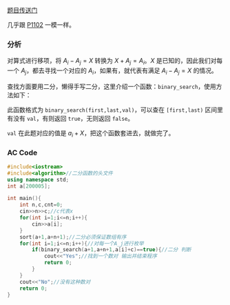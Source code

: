 [题目传送门](https://www.luogu.com.cn/problem/AT_abc296_c)

几乎跟 [P1102](https://www.luogu.com.cn/problem/P1102) 一模一样。

### 分析

对算式进行移项，将 $A_i-A_j=X$ 转换为 $X+A_j=A_i$。$X$  是已知的，因此我们对每一个 $A_j$，都去寻找一个对应的 $A_i$，如果有，就代表有满足 $A_i-A_j=X$ 的情况。

查找方面要用二分，懒得手写二分，这里介绍一个函数：$\texttt{binary\_search}$，使用方法如下：

此函数格式为 ```binary_search(first,last,val)```，可以查在 $\texttt{[first,last)}$ 区间里有没有 $\texttt{val}$，有则返回 $\texttt{true}$，无则返回 $\texttt{false}$。

$\texttt{val}$ 在此题对应的值是 $a_i+X$，把这个函数套进去，就做完了。

### AC Code

```cpp
#include<iostream>
#include<algorithm>//二分函数的头文件
using namespace std;
int a[200005];

int main(){
	int n,c,cnt=0;
	cin>>n>>c;//c代表x
	for(int i=1;i<=n;i++){
		cin>>a[i]; 
	}
	sort(a+1,a+n+1);//二分必须保证数组有序
	for(int i=1;i<=n;i++){//对每一个A_j进行枚举
		if(binary_search(a+1,a+n+1,a[i]+c)==true){//二分 判断
			cout<<"Yes";//找到一个数对 输出并结束程序
			return 0;
		}
	}
	cout<<"No";//没有这种数对
	return 0;
}
```
